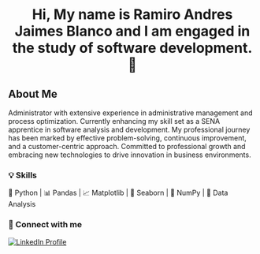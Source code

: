 <div align="center">
<h1 align="center">Hi, My name is Ramiro Andres Jaimes Blanco and I am engaged in the study of software development.👋</h1>
</div>


<h2>About Me </h2>
<p>Administrator with extensive experience in administrative management and process optimization. Currently enhancing my skill set as a SENA apprentice in software analysis and development. My professional journey has been marked by effective problem-solving, continuous improvement, and a customer-centric approach. Committed to professional growth and embracing new technologies to drive innovation in business environments.</p>

<div>
  <h3>💡 Skills</h3>

<p>🐍 Python | 📊 Pandas | 📈 Matplotlib | 🎨 Seaborn | 🔢 NumPy | 📑 Data Analysis</p>
<h3>💼 Connect with me</h3>
<p>
  <a href="https://www.linkedin.com/in/ramiro-andres-jaimes-blanco-1922492ba">
    <img src="https://img.shields.io/badge/LinkedIn-Profile-blue?logo=linkedin" alt="LinkedIn Profile">
  </a>
</p>

</div>




